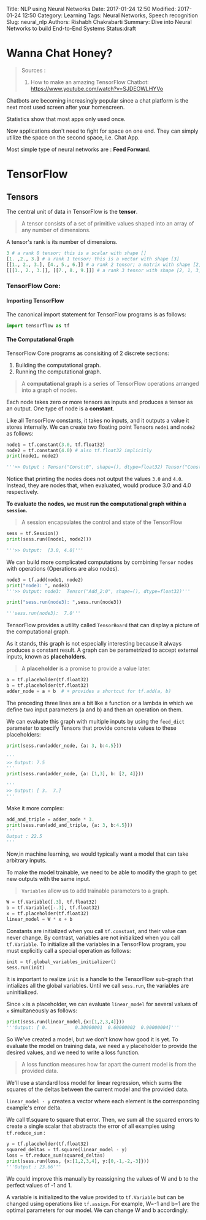Title: NLP using Neural Networks
Date: 2017-01-24 12:50
Modified: 2017-01-24 12:50
Category: Learning
Tags: Neural Networks, Speech recognition
Slug: neural_nlp
Authors: Rishabh Chakrabarti
Summary: Dive into Neural Networks to build End-to-End Systems
Status:draft

# Wanna Chat Honey?

> Sources :
> 1. How to make an amazing TensorFlow Chatbot: https://www.youtube.com/watch?v=SJDEOWLHYVo

Chatbots are becoming increasingly popular since a chat platform is the next most used screen after your homescreen.

Statistics show that most apps only used once.

Now applications don't need to fight for space on one end. They can simply utilize the space on the second space, i.e. Chat App.

Most simple type of neural networks are : **Feed Forward**.


# TensorFlow

## Tensors

The central unit of data in TensorFlow is the **tensor**.

> A tensor consists of a set of primitive values shaped into an array of any number of dimensions.

A tensor's rank is its number of dimensions.

```python
3 # a rank 0 tensor; this is a scalar with shape []
[1. ,2., 3.] # a rank 1 tensor; this is a vector with shape [3]
[[1., 2., 3.], [4., 5., 6.]] # a rank 2 tensor; a matrix with shape [2, 3]
[[[1., 2., 3.]], [[7., 8., 9.]]] # a rank 3 tensor with shape [2, 1, 3]
```

### TensorFlow Core:

#### Importing TensorFlow

The canonical import statement for TensorFlow programs is as follows:

```py
import tensorflow as tf
```
#### The Computational Graph

TensorFlow Core programs as consisiting of 2 discrete sections:

1. Building the computational graph.
2. Running the computational graph.

> A **computational graph** is a series of TensorFlow operations arranged into a graph of nodes.

Each node takes zero or more tensors as inputs and produces a tensor as an output. One type of node is a **constant**.

Like all TensorFlow constants, it takes no inputs, and it outputs a value it stores internally. We can create two floating point Tensors `node1` and `node2` as follows:

```py
node1 = tf.constant(3.0, tf.float32)
node2 = tf.constant(4.0) # also tf.float32 implicitly
print(node1, node2)

'''>> Output : Tensor("Const:0", shape=(), dtype=float32) Tensor("Const_1:0", shape=(), dtype=float32)'''
```

Notice that printing the nodes does not output the values `3.0` and `4.0`. Instead, they are nodes that, when evaluated, would produce 3.0 and 4.0 respectively.

**To evaluate the nodes, we must run the computational graph within a `session`.**

> A session encapsulates the control and state of the TensorFlow

```py
sess = tf.Session()
print(sess.run([node1, node2]))

'''>> Output:  [3.0, 4.0]'''
```

We can build more complicated computations by combining `Tensor` nodes with operations (Operations are also nodes).

```py
node3 = tf.add(node1, node2)
print("node3: ", node3)
'''>> Output: node3:  Tensor("Add_2:0", shape=(), dtype=float32)'''

print("sess.run(node3): ",sess.run(node3))

'''sess.run(node3):  7.0'''
```

TensorFlow provides a utility called `TensorBoard` that can display a picture of the computational graph.

As it stands, this graph is not especially interesting because it always produces a constant result. A graph can be parametrized to accept external inputs, known as **placeholders**.

> A **placeholder** is a promise to provide a value later.

```py
a = tf.placeholder(tf.float32)
b = tf.placeholder(tf.float32)
adder_node = a + b  # + provides a shortcut for tf.add(a, b)
```
The preceding three lines are a bit like a function or a lambda in which we define two input parameters (a and b) and then an operation on them.

We can evaluate this graph with multiple inputs by using the `feed_dict` parameter to specify Tensors that provide concrete values to these placeholders:

```py
print(sess.run(adder_node, {a: 3, b:4.5}))

'''
>> Output: 7.5
'''
print(sess.run(adder_node, {a: [1,3], b: [2, 4]}))

'''
>> Output: [ 3.  7.]
'''
```
Make it more complex:

```py
add_and_triple = adder_node * 3.
print(sess.run(add_and_triple, {a: 3, b:4.5}))
'''
Output : 22.5
'''
```

Now,in machine learning, we  would typically want a model that can take arbitrary inputs.

To make the model trainable, we need to be able to modify the graph to get new outputs with the same input.

> `Variables` allow us to add trainable parameters to a graph.

```py
W = tf.Variable([.3], tf.float32)
b = tf.Variable([-.3], tf.float32)
x = tf.placeholder(tf.float32)
linear_model = W * x + b
```
Constants are initialized when you call `tf.constant`, and their value can never change. By contrast, variables are not initialized when you call `tf.Variable`. To initialize all the variables in a TensorFlow program, you must explicitly call a special operation as follows:

```py
init = tf.global_variables_initializer()
sess.run(init)
```

It is important to realize `init` is a handle to the TensorFlow sub-graph that intializes all the global variables. Until we call `sess.run`, the variables are uninitialized.

Since `x` is a placeholder, we can evaluate `linear_model`
for several values of `x` simultaneously as follows:

```py
print(sess.run(linear_model,{x:[1,2,3,4]}))
'''Output: [ 0.          0.30000001  0.60000002  0.90000004]'''
```

So We've created a model, but we don't know how good it is yet. To evaluate the model on training data, we need a `y` placeholder to provide the desired values, and we need to write a loss function.

> A loss function measures how far apart the current model is from the provided data.


We'll use a standard loss model for linear regression, which sums the squares of the deltas between the current model and the provided data.

`linear_model - y` creates a vector where each element is the corresponding example's error delta.

We call tf.square to square that error. Then, we sum all the squared errors to create a single scalar that abstracts the error of all examples using `tf.reduce_sum` :

```py
y = tf.placeholder(tf.float32)
squared_deltas = tf.square(linear_model - y)
loss = tf.reduce_sum(squared_deltas)
print(sess.run(loss, {x:[1,2,3,4], y:[0,-1,-2,-3]}))
'''Output : 23.66'''
```

We could improve this manually by reassigning the values of W and b to the perfect values of -1 and 1.

A variable is initialized to the value provided to `tf.Variable` but can be changed using operations like `tf.assign`. For example, W=-1 and b=1 are the optimal parameters for our model. We can change W and b accordingly:
